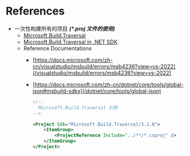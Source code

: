 # References

- 一次性构建所有的项目 _**(*.proj 文件的使用)**_
  - [Microsoft.Build.Traversal](https://github.com/microsoft/MSBuildSdks/blob/main/src/Traversal)
  - [Microsoft.Build.Traversal in .NET SDK](https://github.com/dotnet/runtime/blob/main/src/libraries/oob-all.proj)
  - Reference Documentations
    - [https://docs.microsoft.com/zh-cn/visualstudio/msbuild/errors/msb4236?view=vs-2022](/visualstudio/msbuild/errors/msb4236?view=vs-2022)
    - [https://docs.microsoft.com/zh-cn/dotnet/core/tools/global-json#msbuild-sdks](/dotnet/core/tools/global-json)

       ```xml
       <!--
         Microsoft.Build.Traversal 示例
       -->
       
       <Project Sdk="Microsoft.Build.Traversal/3.1.6">
           <ItemGroup>
               <ProjectReference Include="../**/*.csproj" />
           </ItemGroup>
       </Project>
       ```